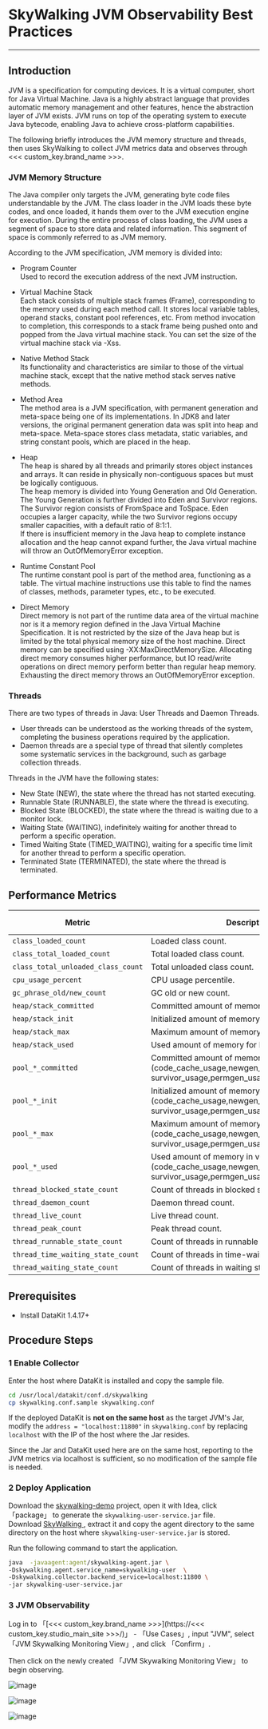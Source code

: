 # SkyWalking JVM Observability Best Practices

---

## Introduction

JVM is a specification for computing devices. It is a virtual computer, short for Java Virtual Machine. Java is a highly abstract language that provides automatic memory management and other features, hence the abstraction layer of JVM exists. JVM runs on top of the operating system to execute Java bytecode, enabling Java to achieve cross-platform capabilities.

The following briefly introduces the JVM memory structure and threads, then uses SkyWalking to collect JVM metrics data and observes through <<< custom_key.brand_name >>>.

### JVM Memory Structure

The Java compiler only targets the JVM, generating byte code files understandable by the JVM. The class loader in the JVM loads these byte codes, and once loaded, it hands them over to the JVM execution engine for execution. During the entire process of class loading, the JVM uses a segment of space to store data and related information. This segment of space is commonly referred to as JVM memory.

According to the JVM specification, JVM memory is divided into:

- Program Counter<br/>
  Used to record the execution address of the next JVM instruction.

- Virtual Machine Stack<br/>
  Each stack consists of multiple stack frames (Frame), corresponding to the memory used during each method call. It stores local variable tables, operand stacks, constant pool references, etc. From method invocation to completion, this corresponds to a stack frame being pushed onto and popped from the Java virtual machine stack. You can set the size of the virtual machine stack via -Xss.

- Native Method Stack<br/>
  Its functionality and characteristics are similar to those of the virtual machine stack, except that the native method stack serves native methods.

- Method Area<br/>
  The method area is a JVM specification, with permanent generation and meta-space being one of its implementations. In JDK8 and later versions, the original permanent generation data was split into heap and meta-space. Meta-space stores class metadata, static variables, and string constant pools, which are placed in the heap.

- Heap<br/>
  The heap is shared by all threads and primarily stores object instances and arrays. It can reside in physically non-contiguous spaces but must be logically contiguous.<br />
  The heap memory is divided into Young Generation and Old Generation. The Young Generation is further divided into Eden and Survivor regions. The Survivor region consists of FromSpace and ToSpace. Eden occupies a larger capacity, while the two Survivor regions occupy smaller capacities, with a default ratio of 8:1:1.<br />
  If there is insufficient memory in the Java heap to complete instance allocation and the heap cannot expand further, the Java virtual machine will throw an OutOfMemoryError exception.

- Runtime Constant Pool<br/>
  The runtime constant pool is part of the method area, functioning as a table. The virtual machine instructions use this table to find the names of classes, methods, parameter types, etc., to be executed.

- Direct Memory<br/>
  Direct memory is not part of the runtime data area of the virtual machine nor is it a memory region defined in the Java Virtual Machine Specification. It is not restricted by the size of the Java heap but is limited by the total physical memory size of the host machine. Direct memory can be specified using -XX:MaxDirectMemorySize. Allocating direct memory consumes higher performance, but IO read/write operations on direct memory perform better than regular heap memory. Exhausting the direct memory throws an OutOfMemoryError exception.

### Threads

There are two types of threads in Java: User Threads and Daemon Threads.

- User threads can be understood as the working threads of the system, completing the business operations required by the application.
- Daemon threads are a special type of thread that silently completes some systematic services in the background, such as garbage collection threads.

Threads in the JVM have the following states:

- New State (NEW), the state where the thread has not started executing.
- Runnable State (RUNNABLE), the state where the thread is executing.
- Blocked State (BLOCKED), the state where the thread is waiting due to a monitor lock.
- Waiting State (WAITING), indefinitely waiting for another thread to perform a specific operation.
- Timed Waiting State (TIMED_WAITING), waiting for a specific time limit for another thread to perform a specific operation.
- Terminated State (TERMINATED), the state where the thread is terminated.

## Performance Metrics

| Metric                                                 | Description                                                                                                                                                  | Data Type | Unit    |
| ------------------------------------------------------ | ----------------------------------------------------------------------------------------------------------------------------------------------------------- | --------- | ------- |
| <div style="width: 250px">`class_loaded_count`</div>   | Loaded class count.                                                                                                                                         | int       | count   |
| `class_total_loaded_count`                            | Total loaded class count.                                                                                                                                   | int       | count   |
| `class_total_unloaded_class_count`                    | Total unloaded class count.                                                                                                                                 | int       | count   |
| `cpu_usage_percent`                                   | CPU usage percentile.                                                                                                                                       | float     | percent |
| `gc_phrase_old/new_count`                             | GC old or new count.                                                                                                                                       | int       | count   |
| `heap/stack_committed`                                | Committed amount of memory for heap or stack.                                                                                                              | int       | count   |
| `heap/stack_init`                                     | Initialized amount of memory for heap or stack.                                                                                                             | int       | count   |
| `heap/stack_max`                                      | Maximum amount of memory for heap or stack.                                                                                                                | int       | count   |
| `heap/stack_used`                                     | Used amount of memory for heap or stack.                                                                                                                  | int       | count   |
| `pool_*_committed`                                    | Committed amount of memory in various pools<br />(code_cache_usage,newgen_usage,oldgen_usage,<br />survivor_usage,permgen_usage,metaspace_usage).        | int       | count   |
| `pool_*_init`                                         | Initialized amount of memory in various pools<br />(code_cache_usage,newgen_usage,oldgen_usage,<br />survivor_usage,permgen_usage,metaspace_usage).      | int       | count   |
| `pool_*_max`                                          | Maximum amount of memory in various pools<br />(code_cache_usage,newgen_usage,oldgen_usage,<br />survivor_usage,permgen_usage,metaspace_usage).          | int       | count   |
| `pool_*_used`                                         | Used amount of memory in various pools<br />(code_cache_usage,newgen_usage,oldgen_usage,<br />survivor_usage,permgen_usage,metaspace_usage).             | int       | count   |
| `thread_blocked_state_count`                          | Count of threads in blocked state.                                                                                                                         | int       | count   |
| `thread_daemon_count`                                 | Daemon thread count.                                                                                                                                       | int       | count   |
| `thread_live_count`                                   | Live thread count.                                                                                                                                         | int       | count   |
| `thread_peak_count`                                   | Peak thread count.                                                                                                                                         | int       | count   |
| `thread_runnable_state_count`                         | Count of threads in runnable state.                                                                                                                        | int       | count   |
| `thread_time_waiting_state_count`                     | Count of threads in time-waiting state.                                                                                                                    | int       | count   |
| `thread_waiting_state_count`                          | Count of threads in waiting state.                                                                                                                         | int       | count   |

## Prerequisites

- Install DataKit 1.4.17+

## Procedure Steps

### 1 Enable Collector

Enter the host where DataKit is installed and copy the sample file.

```bash
cd /usr/local/datakit/conf.d/skywalking
cp skywalking.conf.sample skywalking.conf
```

If the deployed DataKit is **not on the same host** as the target JVM's Jar, modify the `address = "localhost:11800"` in `skywalking.conf` by replacing `localhost` with the IP of the host where the Jar resides.

Since the Jar and DataKit used here are on the same host, reporting to the JVM metrics via localhost is sufficient, so no modification of the sample file is needed.

### 2 Deploy Application

Download the [skywalking-demo](https://github.com/stevenliu2020/skywalking-demo) project, open it with Idea, click 「package」 to generate the `skywalking-user-service.jar` file.<br/>
Download [SkyWalking ](https://archive.apache.org/dist/skywalking/8.7.0/apache-skywalking-apm-8.7.0.tar.gz), extract it and copy the agent directory to the same directory on the host where `skywalking-user-service.jar` is stored.

Run the following command to start the application.

```bash
java  -javaagent:agent/skywalking-agent.jar \
-Dskywalking.agent.service_name=skywalking-user  \
-Dskywalking.collector.backend_service=localhost:11800 \
-jar skywalking-user-service.jar
```

### 3 JVM Observability

Log in to 「[<<< custom_key.brand_name >>>](https://<<< custom_key.studio_main_site >>>/)」 - 「Use Cases」, input "JVM", select 「JVM Skywalking Monitoring View」, and click 「Confirm」.

Then click on the newly created 「JVM Skywalking Monitoring View」 to begin observing.

![image](../images/skywalking-jvm1.png)

![image](../images/skywalking-jvm2.png)

![image](../images/skywalking-jvm3.png)